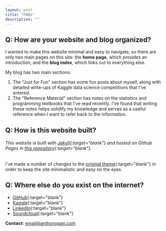 ```yaml
---
layout: post
title: "FAQs"
description: ""
---
```


## Q: How are your website and blog organized?

I wanted to make this website minimal and easy to navigate, so there are only two main pages on this site: the **home page**, which provides an introduction, and the **blog index**, which links out to everything else.

My blog has two main sections:

1. The "Just for Fun" section has some fun posts about myself, along with detailed write-ups of Kaggle data science competitions that I've entered.
2. The "Reference Material" section has notes on the statistics and programming textbooks that I've read recently. I've found that writing these notes helps solidify my knowledge and serves as a useful reference when I want to refer back to the information. 


## Q: How is this website built?

###### This website is built with [Jekyll](https://jekyllrb.com){:target="blank"} and hosted on Github Pages in [this repository](https://github.com/panthonies/site/tree/chalk){:target="blank"}.

I've made a number of changes to the [original theme](http://chalk.nielsenramon.com){:target="blank"} in order to keep the site minimalistic and easy on the eyes.

## Q: Where else do you exist on the internet?

- [GitHub](https://github.com/panthonies/){:target="blank"}
- [Kaggle](https://www.kaggle.com/panthonies){:target="blank"}
- [LinkedIn](https://www.linkedin.com/in/anthony-pan-245211a0/){:target="blank"}
- [Soundcloud](https://soundcloud.com/anthony-pan){:target="blank"}

**Contact:** email@anthonypan.com
